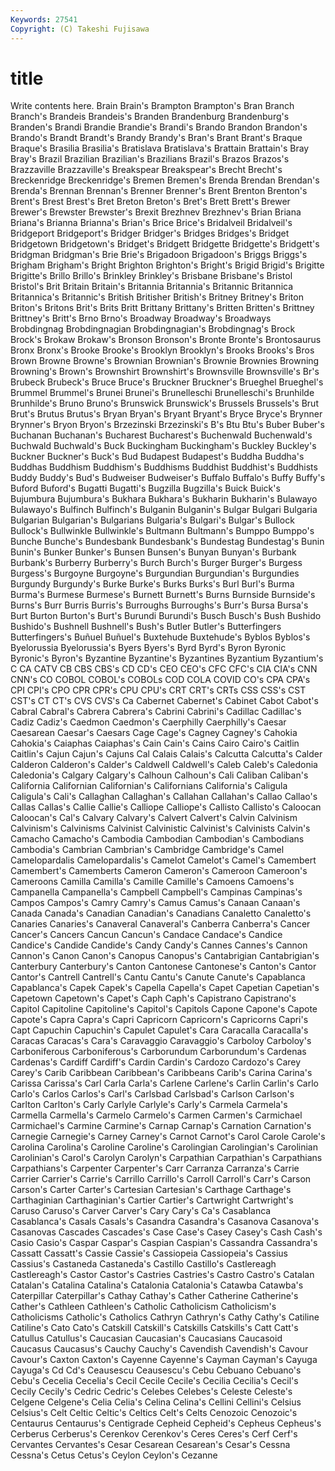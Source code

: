 ```yaml
---
Keywords: 27541 
Copyright: (C) Takeshi Fujisawa
---
```


# title

Write contents here.
Brain Brain's Brampton Brampton's Bran
Branch Branch's Brandeis Brandeis's Branden Brandenburg Brandenburg's Branden's Brandi Brandie
Brandie's Brandi's Brando Brandon Brandon's Brando's Brandt Brandt's Brandy Brandy's
Bran's Brant Brant's Braque Braque's Brasilia Brasilia's Bratislava Bratislava's Brattain
Brattain's Bray Bray's Brazil Brazilian Brazilian's Brazilians Brazil's Brazos Brazos's
Brazzaville Brazzaville's Breakspear Breakspear's Brecht Brecht's Breckenridge Breckenridge's Bremen Bremen's
Brenda Brendan Brendan's Brenda's Brennan Brennan's Brenner Brenner's Brent Brenton
Brenton's Brent's Brest Brest's Bret Breton Breton's Bret's Brett Brett's
Brewer Brewer's Brewster Brewster's Brexit Brezhnev Brezhnev's Brian Briana Briana's
Brianna Brianna's Brian's Brice Brice's Bridalveil Bridalveil's Bridgeport Bridgeport's Bridger
Bridger's Bridges Bridges's Bridget Bridgetown Bridgetown's Bridget's Bridgett Bridgette Bridgette's
Bridgett's Bridgman Bridgman's Brie Brie's Brigadoon Brigadoon's Briggs Briggs's Brigham
Brigham's Bright Brighton Brighton's Bright's Brigid Brigid's Brigitte Brigitte's Brillo
Brillo's Brinkley Brinkley's Brisbane Brisbane's Bristol Bristol's Brit Britain Britain's
Britannia Britannia's Britannic Britannica Britannica's Britannic's British Britisher British's Britney
Britney's Briton Briton's Britons Brit's Brits Britt Brittany Brittany's Britten
Britten's Brittney Brittney's Britt's Brno Brno's Broadway Broadway's Broadways Brobdingnag
Brobdingnagian Brobdingnagian's Brobdingnag's Brock Brock's Brokaw Brokaw's Bronson Bronson's Bronte
Bronte's Brontosaurus Bronx Bronx's Brooke Brooke's Brooklyn Brooklyn's Brooks Brooks's
Bros Brown Browne Browne's Brownian Brownian's Brownie Brownies Browning Browning's
Brown's Brownshirt Brownshirt's Brownsville Brownsville's Br's Brubeck Brubeck's Bruce Bruce's
Bruckner Bruckner's Brueghel Brueghel's Brummel Brummel's Brunei Brunei's Brunelleschi Brunelleschi's
Brunhilde Brunhilde's Bruno Bruno's Brunswick Brunswick's Brussels Brussels's Brut Brut's
Brutus Brutus's Bryan Bryan's Bryant Bryant's Bryce Bryce's Brynner Brynner's
Bryon Bryon's Brzezinski Brzezinski's B's Btu Btu's Buber Buber's Buchanan
Buchanan's Bucharest Bucharest's Buchenwald Buchenwald's Buchwald Buchwald's Buck Buckingham Buckingham's
Buckley Buckley's Buckner Buckner's Buck's Bud Budapest Budapest's Buddha Buddha's
Buddhas Buddhism Buddhism's Buddhisms Buddhist Buddhist's Buddhists Buddy Buddy's Bud's
Budweiser Budweiser's Buffalo Buffalo's Buffy Buffy's Buford Buford's Bugatti Bugatti's
Bugzilla Bugzilla's Buick Buick's Bujumbura Bujumbura's Bukhara Bukhara's Bukharin Bukharin's
Bulawayo Bulawayo's Bulfinch Bulfinch's Bulganin Bulganin's Bulgar Bulgari Bulgaria Bulgarian
Bulgarian's Bulgarians Bulgaria's Bulgari's Bulgar's Bullock Bullock's Bullwinkle Bullwinkle's Bultmann
Bultmann's Bumppo Bumppo's Bunche Bunche's Bundesbank Bundesbank's Bundestag Bundestag's Bunin
Bunin's Bunker Bunker's Bunsen Bunsen's Bunyan Bunyan's Burbank Burbank's Burberry
Burberry's Burch Burch's Burger Burger's Burgess Burgess's Burgoyne Burgoyne's Burgundian
Burgundian's Burgundies Burgundy Burgundy's Burke Burke's Burks Burks's Burl Burl's
Burma Burma's Burmese Burmese's Burnett Burnett's Burns Burnside Burnside's Burns's
Burr Burris Burris's Burroughs Burroughs's Burr's Bursa Bursa's Burt Burton
Burton's Burt's Burundi Burundi's Busch Busch's Bush Bushido Bushido's Bushnell
Bushnell's Bush's Butler Butler's Butterfingers Butterfingers's Buñuel Buñuel's Buxtehude Buxtehude's
Byblos Byblos's Byelorussia Byelorussia's Byers Byers's Byrd Byrd's Byron Byronic
Byronic's Byron's Byzantine Byzantine's Byzantines Byzantium Byzantium's C CA CATV
CB CBS CBS's CD CD's CEO CEO's CFC CFC's CIA
CIA's CNN CNN's CO COBOL COBOL's COBOLs COD COLA COVID
CO's CPA CPA's CPI CPI's CPO CPR CPR's CPU CPU's
CRT CRT's CRTs CSS CSS's CST CST's CT CT's CVS
CVS's Ca Cabernet Cabernet's Cabinet Cabot Cabot's Cabral Cabral's Cabrera
Cabrera's Cabrini Cabrini's Cadillac Cadillac's Cadiz Cadiz's Caedmon Caedmon's Caerphilly
Caerphilly's Caesar Caesarean Caesar's Caesars Cage Cage's Cagney Cagney's Cahokia
Cahokia's Caiaphas Caiaphas's Cain Cain's Cains Cairo Cairo's Caitlin Caitlin's
Cajun Cajun's Cajuns Cal Calais Calais's Calcutta Calcutta's Calder Calderon
Calderon's Calder's Caldwell Caldwell's Caleb Caleb's Caledonia Caledonia's Calgary Calgary's
Calhoun Calhoun's Cali Caliban Caliban's California Californian Californian's Californians California's
Caligula Caligula's Cali's Callaghan Callaghan's Callahan Callahan's Callao Callao's Callas
Callas's Callie Callie's Calliope Calliope's Callisto Callisto's Caloocan Caloocan's Cal's
Calvary Calvary's Calvert Calvert's Calvin Calvinism Calvinism's Calvinisms Calvinist Calvinistic
Calvinist's Calvinists Calvin's Camacho Camacho's Cambodia Cambodian Cambodian's Cambodians Cambodia's
Cambrian Cambrian's Cambridge Cambridge's Camel Camelopardalis Camelopardalis's Camelot Camelot's Camel's
Camembert Camembert's Camemberts Cameron Cameron's Cameroon Cameroon's Cameroons Camilla Camilla's
Camille Camille's Camoens Camoens's Campanella Campanella's Campbell Campbell's Campinas Campinas's
Campos Campos's Camry Camry's Camus Camus's Canaan Canaan's Canada Canada's
Canadian Canadian's Canadians Canaletto Canaletto's Canaries Canaries's Canaveral Canaveral's Canberra
Canberra's Cancer Cancer's Cancers Cancun Cancun's Candace Candace's Candice Candice's
Candide Candide's Candy Candy's Cannes Cannes's Cannon Cannon's Canon Canon's
Canopus Canopus's Cantabrigian Cantabrigian's Canterbury Canterbury's Canton Cantonese Cantonese's Canton's
Cantor Cantor's Cantrell Cantrell's Cantu Cantu's Canute Canute's Capablanca Capablanca's
Capek Capek's Capella Capella's Capet Capetian Capetian's Capetown Capetown's Capet's
Caph Caph's Capistrano Capistrano's Capitol Capitoline Capitoline's Capitol's Capitols Capone
Capone's Capote Capote's Capra Capra's Capri Capricorn Capricorn's Capricorns Capri's
Capt Capuchin Capuchin's Capulet Capulet's Cara Caracalla Caracalla's Caracas Caracas's
Cara's Caravaggio Caravaggio's Carboloy Carboloy's Carboniferous Carboniferous's Carborundum Carborundum's Cardenas
Cardenas's Cardiff Cardiff's Cardin Cardin's Cardozo Cardozo's Carey Carey's Carib
Caribbean Caribbean's Caribbeans Carib's Carina Carina's Carissa Carissa's Carl Carla
Carla's Carlene Carlene's Carlin Carlin's Carlo Carlo's Carlos Carlos's Carl's
Carlsbad Carlsbad's Carlson Carlson's Carlton Carlton's Carly Carlyle Carlyle's Carly's
Carmela Carmela's Carmella Carmella's Carmelo Carmelo's Carmen Carmen's Carmichael Carmichael's
Carmine Carmine's Carnap Carnap's Carnation Carnation's Carnegie Carnegie's Carney Carney's
Carnot Carnot's Carol Carole Carole's Carolina Carolina's Caroline Caroline's Carolingian
Carolingian's Carolinian Carolinian's Carol's Carolyn Carolyn's Carpathian Carpathian's Carpathians Carpathians's
Carpenter Carpenter's Carr Carranza Carranza's Carrie Carrier Carrier's Carrie's Carrillo
Carrillo's Carroll Carroll's Carr's Carson Carson's Carter Carter's Cartesian Cartesian's
Carthage Carthage's Carthaginian Carthaginian's Cartier Cartier's Cartwright Cartwright's Caruso Caruso's
Carver Carver's Cary Cary's Ca's Casablanca Casablanca's Casals Casals's Casandra
Casandra's Casanova Casanova's Casanovas Cascades Cascades's Case Case's Casey Casey's
Cash Cash's Casio Casio's Caspar Caspar's Caspian Caspian's Cassandra Cassandra's
Cassatt Cassatt's Cassie Cassie's Cassiopeia Cassiopeia's Cassius Cassius's Castaneda Castaneda's
Castillo Castillo's Castlereagh Castlereagh's Castor Castor's Castries Castries's Castro Castro's
Catalan Catalan's Catalina Catalina's Catalonia Catalonia's Catawba Catawba's Caterpillar Caterpillar's
Cathay Cathay's Cather Catherine Catherine's Cather's Cathleen Cathleen's Catholic Catholicism
Catholicism's Catholicisms Catholic's Catholics Cathryn Cathryn's Cathy Cathy's Catiline Catiline's
Cato Cato's Catskill Catskill's Catskills Catskills's Catt Catt's Catullus Catullus's
Caucasian Caucasian's Caucasians Caucasoid Caucasus Caucasus's Cauchy Cauchy's Cavendish Cavendish's
Cavour Cavour's Caxton Caxton's Cayenne Cayenne's Cayman Cayman's Cayuga Cayuga's
Cd Cd's Ceausescu Ceausescu's Cebu Cebuano Cebuano's Cebu's Cecelia Cecelia's
Cecil Cecile Cecile's Cecilia Cecilia's Cecil's Cecily Cecily's Cedric Cedric's
Celebes Celebes's Celeste Celeste's Celgene Celgene's Celia Celia's Celina Celina's
Cellini Cellini's Celsius Celsius's Celt Celtic Celtic's Celtics Celt's Celts
Cenozoic Cenozoic's Centaurus Centaurus's Centigrade Cepheid Cepheid's Cepheus Cepheus's Cerberus
Cerberus's Cerenkov Cerenkov's Ceres Ceres's Cerf Cerf's Cervantes Cervantes's Cesar
Cesarean Cesarean's Cesar's Cessna Cessna's Cetus Cetus's Ceylon Ceylon's Cezanne
